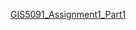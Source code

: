 [GIS5091_Assignment1_Part1](https://github.com/WeberStack/GIS5091_Assignment1_Part1?tab=readme-ov-file#GIS5091_Assignment1_Part1)
